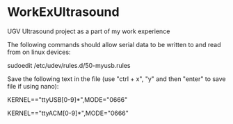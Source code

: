 # WorkExUltrasound
UGV Ultrasound project as a part of my work experience 

The following commands should allow serial data to be written to and read from on linux devices:

sudoedit /etc/udev/rules.d/50-myusb.rules

Save the following text in the file (use "ctrl + x", "y" and then "enter" to save file if using nano):

KERNEL=="ttyUSB[0-9]*",MODE="0666"

KERNEL=="ttyACM[0-9]*",MODE="0666"


